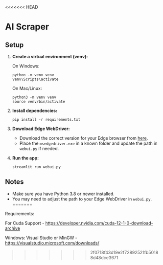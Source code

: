 <<<<<<< HEAD
# AI Scraper

## Setup

1. **Create a virtual environment (venv):**

   On Windows:
   ```
   python -m venv venv
   venv\Scripts\activate
   ```

   On Mac/Linux:
   ```
   python3 -m venv venv
   source venv/bin/activate
   ```

2. **Install dependencies:**
   ```
   pip install -r requirements.txt
   ```

3. **Download Edge WebDriver:**
   - Download the correct version for your Edge browser from [here](https://developer.microsoft.com/en-us/microsoft-edge/tools/webdriver/).
   - Place the `msedgedriver.exe` in a known folder and update the path in `webui.py` if needed.

4. **Run the app:**
   ```
   streamlit run webui.py
   ```

## Notes

- Make sure you have Python 3.8 or newer installed.
- You may need to adjust the path to your Edge WebDriver in `webui.py`.
=======

Requirements:

For Cuda Support - https://developer.nvidia.com/cuda-12-1-0-download-archive

Windows: Visual Studio or MinGW - https://visualstudio.microsoft.com/downloads/

>>>>>>> 2f0718f43d19e2f72892521fb50188d48dce3671
